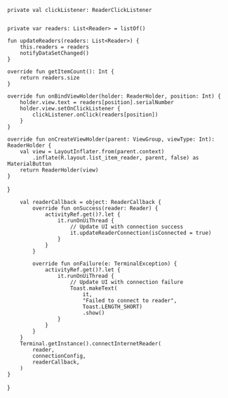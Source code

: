     private val clickListener: ReaderClickListener


    private var readers: List<Reader> = listOf()

    fun updateReaders(readers: List<Reader>) {
        this.readers = readers
        notifyDataSetChanged()
    }

    override fun getItemCount(): Int {
        return readers.size
    }

    override fun onBindViewHolder(holder: ReaderHolder, position: Int) {
        holder.view.text = readers[position].serialNumber
        holder.view.setOnClickListener {
            clickListener.onClick(readers[position])
        }
    }

    override fun onCreateViewHolder(parent: ViewGroup, viewType: Int): ReaderHolder {
        val view = LayoutInflater.from(parent.context)
            .inflate(R.layout.list_item_reader, parent, false) as MaterialButton
        return ReaderHolder(view)
    }
}


        val readerCallback = object: ReaderCallback {
            override fun onSuccess(reader: Reader) {
                activityRef.get()?.let {
                    it.runOnUiThread {
                        // Update UI with connection success
                        it.updateReaderConnection(isConnected = true)
                    }
                }
            }

            override fun onFailure(e: TerminalException) {
                activityRef.get()?.let {
                    it.runOnUiThread {
                        // Update UI with connection failure
                        Toast.makeText(
                            it,
                            "Failed to connect to reader",
                            Toast.LENGTH_SHORT)
                            .show()
                    }
                }
            }
        }
        Terminal.getInstance().connectInternetReader(
            reader,
            connectionConfig,
            readerCallback,
        )
    }
}
